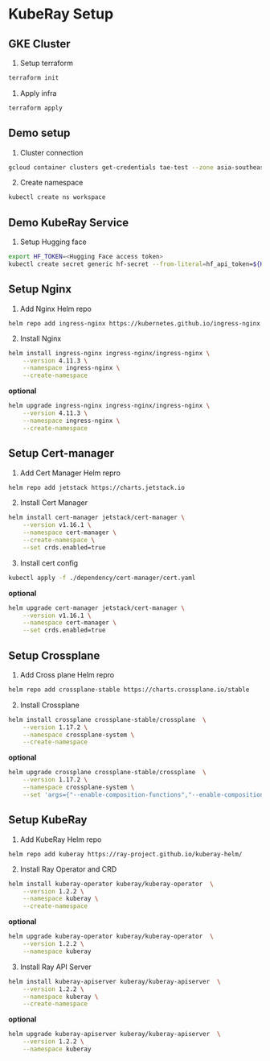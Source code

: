 # KubeRay Setup

## GKE Cluster
1. Setup terraform
```bash
terraform init
```

1. Apply infra
```bash
terraform apply
```

## Demo setup
1. Cluster connection
```bash
gcloud container clusters get-credentials tae-test --zone asia-southeast1-c --project rtae-lab
```

2. Create namespace
```bash
kubectl create ns workspace
```

## Demo KubeRay Service
1. Setup Hugging face
```bash
export HF_TOKEN=<Hugging Face access token>
kubectl create secret generic hf-secret --from-literal=hf_api_token=${HF_TOKEN} --dry-run=client -n workspace -o yaml | kubectl apply -f -
```

## Setup Nginx
1. Add Nginx Helm repo
```
helm repo add ingress-nginx https://kubernetes.github.io/ingress-nginx
```
2. Install Nginx
```bash
helm install ingress-nginx ingress-nginx/ingress-nginx \
    --version 4.11.3 \
    --namespace ingress-nginx \
    --create-namespace
```
**optional**
```bash
helm upgrade ingress-nginx ingress-nginx/ingress-nginx \
    --version 4.11.3 \
    --namespace ingress-nginx \
    --create-namespace
```

## Setup Cert-manager
1. Add Cert Manager Helm repro
```bash
helm repo add jetstack https://charts.jetstack.io
```

2. Install Cert Manager
```bash
helm install cert-manager jetstack/cert-manager \
    --version v1.16.1 \
    --namespace cert-manager \
    --create-namespace \
    --set crds.enabled=true
```

3. Install cert config
```bash
kubectl apply -f ./dependency/cert-manager/cert.yaml
```
**optional**
```bash
helm upgrade cert-manager jetstack/cert-manager \
    --version v1.16.1 \
    --namespace cert-manager \
    --set crds.enabled=true
```

## Setup Crossplane
1. Add Cross plane Helm repro
```bash
helm repo add crossplane-stable https://charts.crossplane.io/stable
```

2. Install Crossplane
```bash
helm install crossplane crossplane-stable/crossplane  \
    --version 1.17.2 \
    --namespace crossplane-system \
    --create-namespace
```
**optional**
```bash
helm upgrade crossplane crossplane-stable/crossplane  \
    --version 1.17.2 \
    --namespace crossplane-system \
    --set 'args={"--enable-composition-functions","--enable-composition-webhook-schema-validation", "--enable-composition-revisions", "--enable-environment-configs"}'
```

## Setup KubeRay
1. Add KubeRay Helm repo
```
helm repo add kuberay https://ray-project.github.io/kuberay-helm/
```

2. Install Ray Operator and CRD
```bash
helm install kuberay-operator kuberay/kuberay-operator  \
    --version 1.2.2 \
    --namespace kuberay \
    --create-namespace
```
**optional**
```bash
helm upgrade kuberay-operator kuberay/kuberay-operator  \
    --version 1.2.2 \
    --namespace kuberay 
```

3. Install Ray API Server
```bash
helm install kuberay-apiserver kuberay/kuberay-apiserver  \
    --version 1.2.2 \
    --namespace kuberay \
    --create-namespace
```
**optional**
```bash
helm upgrade kuberay-apiserver kuberay/kuberay-apiserver  \
    --version 1.2.2 \
    --namespace kuberay 
```